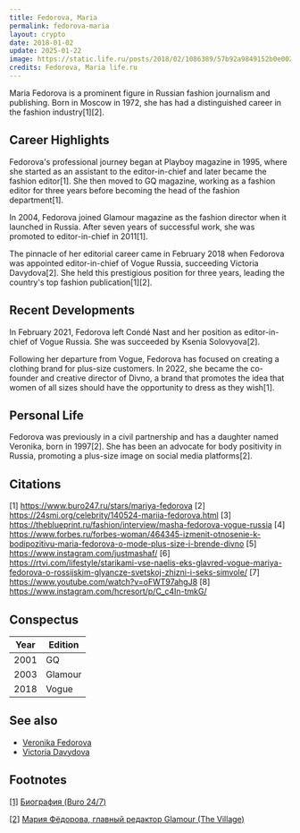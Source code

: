 ```yaml
---
title: Fedorova, Maria
permalink: fedorova-maria
layout: crypto
date: 2018-01-02
update: 2025-01-22
image: https://static.life.ru/posts/2018/02/1086389/57b92a9849152b0e002826676a8254f9.jpg
credits: Fedorova, Maria life.ru
---
```


Maria Fedorova is a prominent figure in Russian fashion journalism and publishing. Born in Moscow in 1972, she has had a distinguished career in the fashion industry[1][2].

## Career Highlights

Fedorova's professional journey began at Playboy magazine in 1995, where she started as an assistant to the editor-in-chief and later became the fashion editor[1]. She then moved to GQ magazine, working as a fashion editor for three years before becoming the head of the fashion department[1].

In 2004, Fedorova joined Glamour magazine as the fashion director when it launched in Russia. After seven years of successful work, she was promoted to editor-in-chief in 2011[1].

The pinnacle of her editorial career came in February 2018 when Fedorova was appointed editor-in-chief of Vogue Russia, succeeding Victoria Davydova[2]. She held this prestigious position for three years, leading the country's top fashion publication[1][2].

## Recent Developments

In February 2021, Fedorova left Condé Nast and her position as editor-in-chief of Vogue Russia. She was succeeded by Ksenia Solovyova[2].

Following her departure from Vogue, Fedorova has focused on creating a clothing brand for plus-size customers. In 2022, she became the co-founder and creative director of Divno, a brand that promotes the idea that women of all sizes should have the opportunity to dress as they wish[1].

## Personal Life

Fedorova was previously in a civil partnership and has a daughter named Veronika, born in 1997[2]. She has been an advocate for body positivity in Russia, promoting a plus-size image on social media platforms[2].

## Citations

[1] https://www.buro247.ru/stars/mariya-fedorova
[2] https://24smi.org/celebrity/140524-mariia-fedorova.html
[3] https://theblueprint.ru/fashion/interview/masha-fedorova-vogue-russia
[4] https://www.forbes.ru/forbes-woman/464345-izmenit-otnosenie-k-bodipozitivu-maria-fedorova-o-mode-plus-size-i-brende-divno
[5] https://www.instagram.com/justmashaf/
[6] https://rtvi.com/lifestyle/starikami-vse-naelis-eks-glavred-vogue-mariya-fedorova-o-rossijskim-glyancze-svetskoj-zhizni-i-seks-simvole/
[7] https://www.youtube.com/watch?v=oFWT97ahgJ8
[8] https://www.instagram.com/hcresort/p/C_c4In-tmkG/

## Conspectus

|Year|Edition|
|-|-|
|2001|GQ|
|2003|Glamour|
|2018|Vogue|

## See also

+ [Veronika Fedorova](fedorova-veronika)
+ [Victoria Davydova](davydova-victoria)

## Footnotes

[[1]](#a1) <span id="f1"></span> [Биография (Buro 24/7)](https://www.buro247.ru/stars/mariya-fedorova)

[[2]](#a2) <span id="f2"></span> [Мария Фёдорова, главный редактор Glamour (The Village)](https://www.the-village.ru/village/service-shopping/on-the-street/160763-masha-fyodorova-glamour)
